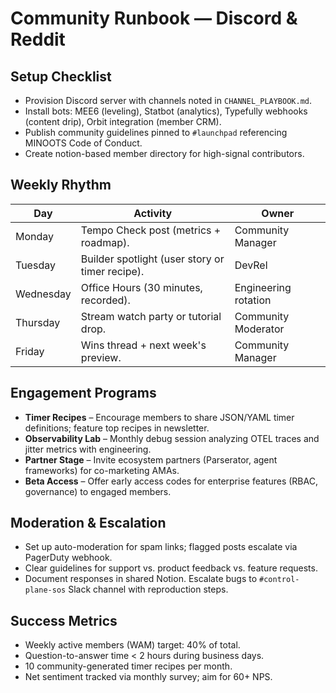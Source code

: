 # Community Runbook — Discord & Reddit

## Setup Checklist
- Provision Discord server with channels noted in `CHANNEL_PLAYBOOK.md`.
- Install bots: MEE6 (leveling), Statbot (analytics), Typefully webhooks (content drip), Orbit integration (member CRM).
- Publish community guidelines pinned to `#launchpad` referencing MINOOTS Code of Conduct.
- Create notion-based member directory for high-signal contributors.

## Weekly Rhythm
| Day | Activity | Owner |
| --- | --- | --- |
| Monday | Tempo Check post (metrics + roadmap). | Community Manager |
| Tuesday | Builder spotlight (user story or timer recipe). | DevRel |
| Wednesday | Office Hours (30 minutes, recorded). | Engineering rotation |
| Thursday | Stream watch party or tutorial drop. | Community Moderator |
| Friday | Wins thread + next week's preview. | Community Manager |

## Engagement Programs
- **Timer Recipes** – Encourage members to share JSON/YAML timer definitions; feature top recipes in newsletter.
- **Observability Lab** – Monthly debug session analyzing OTEL traces and jitter metrics with engineering.
- **Partner Stage** – Invite ecosystem partners (Parserator, agent frameworks) for co-marketing AMAs.
- **Beta Access** – Offer early access codes for enterprise features (RBAC, governance) to engaged members.

## Moderation & Escalation
- Set up auto-moderation for spam links; flagged posts escalate via PagerDuty webhook.
- Clear guidelines for support vs. product feedback vs. feature requests.
- Document responses in shared Notion. Escalate bugs to `#control-plane-sos` Slack channel with reproduction steps.

## Success Metrics
- Weekly active members (WAM) target: 40% of total.
- Question-to-answer time < 2 hours during business days.
- 10 community-generated timer recipes per month.
- Net sentiment tracked via monthly survey; aim for 60+ NPS.
